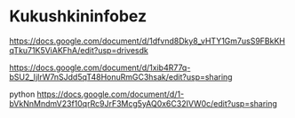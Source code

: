 # Kukushkininfobez
https://docs.google.com/document/d/1dfvnd8Dky8_vHTY1Gm7usS9FBkKHqTku71K5ViAKFhA/edit?usp=drivesdk

https://docs.google.com/document/d/1xib4R77q-bSU2_IjIrW7nSJdd5qT48HonuRmGC3hsak/edit?usp=sharing

python
https://docs.google.com/document/d/1-bVkNnMndmV23f10qrRc9JrF3Mcg5yAQ0x6C32IVW0c/edit?usp=sharing
